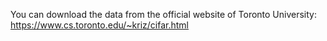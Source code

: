 You can download the data from the official website of Toronto University: https://www.cs.toronto.edu/~kriz/cifar.html 

